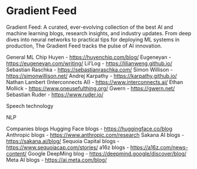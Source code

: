 # Gradient Feed
Gradient Feed: A curated, ever-evolving collection of the best AI and machine learning blogs, research insights, and industry updates. From deep dives into neural networks to practical tips for deploying ML systems in production, The Gradient Feed tracks the pulse of AI innovation. 

General ML
Chip Huyen - https://huyenchip.com/blog/
Eugeneyan - https://eugeneyan.com/writing/
Lil’Log - https://lilianweng.github.io/
Sebastian Raschka - https://sebastianraschka.com/
Simon Willison - https://simonwillison.net/
Andrej Karpathy - https://karpathy.github.io/
Nathan Lambert (Interconnects AI) - https://www.interconnects.ai/
Ethan Mollick - https://www.oneusefulthing.org/
Gwern - https://gwern.net/
Sebastian Ruder - https://www.ruder.io/

Speech technology


NLP

Companies blogs
Hugging Face blogs - https://huggingface.co/blog
Anthropic blogs - https://www.anthropic.com/research
Sakana AI blogs - https://sakana.ai/blog/
Sequoia Capital blogs - https://www.sequoiacap.com/stories/
a16z blogs - https://a16z.com/news-content/
Google DeepMing blog - https://deepmind.google/discover/blog/
Meta AI blogs - https://ai.meta.com/blog/
